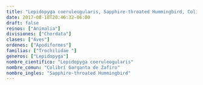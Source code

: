 ```yaml
---
title: "Lepidopyga coeruleogularis, Sapphire-throated Hummingbird, Colibrí Garganta de Zafiro"
date: 2017-08-18T20:46:32-06:00
draft: false
reinos: ["Animalia"]
divisiones: ["Chordata"]
clases: ["Aves"]
ordenes: ["Apodiformes"]
familias: ["Trochilidae "]
generos: ["Lepidopyga"]
nombre_cientifico: "Lepidopyga coeruleogularis"
nombre_comun: "Colibrí Garganta de Zafiro"
nombre_ingles: "Sapphire-throated Hummingbird"
---
```

